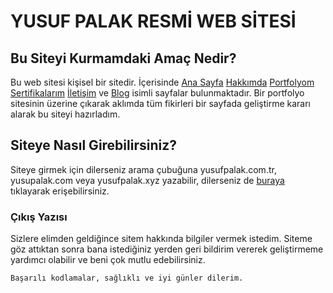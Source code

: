 # YUSUF PALAK RESMİ WEB SİTESİ

## Bu Siteyi Kurmamdaki Amaç Nedir?
Bu web sitesi kişisel bir sitedir. İçerisinde [Ana Sayfa](https://yusufpalak.github.io/index.html) [Hakkımda](https://yusufpalak.github.io/about.html) [Portfolyom](https://yusufpalak.github.io/portfolio.html) [Sertifikalarım](https://yusufpalak.github.io/certificate.html) [İletişim](https://yusufpalak.github.io/contact.html) ve [Blog](https://yusufpalak.github.io/blog1.html) isimli sayfalar bulunmaktadır. Bir portfolyo sitesinin üzerine çıkarak aklımda tüm fikirleri bir sayfada geliştirme kararı alarak bu siteyi hazırladım.

## Siteye Nasıl Girebilirsiniz?
Siteye girmek için dilerseniz arama çubuğuna yusufpalak.com.tr, yusupalak.com veya yusufpalak.xyz yazabilir, dilerseniz de [buraya](https://yusufpalak.com.tr/) tıklayarak erişebilirsiniz.

### Çıkış Yazısı
Sizlere elimden geldiğince sitem hakkında bilgiler vermek istedim. Siteme göz attıktan sonra bana istediğiniz yerden geri bildirim vererek geliştirmeme yardımcı olabilir ve beni çok mutlu edebilirsiniz.

```
Başarılı kodlamalar, sağlıklı ve iyi günler dilerim.
```
